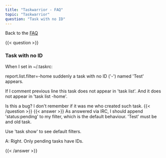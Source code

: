 ```yaml
---
title: "Taskwarrior - FAQ"
topic: "Taskwarrior"
question: "Task with no ID"
---
```


Back to the [FAQ](/support/faq)

{{< question >}}
### Task with no ID

When I set in ~/.taskrc:

report.list.filter=-home
suddenly a task with no ID ('-') named 'Test' appears.

If I comment previous line this task does not appear in 'task list'. And it does not appear in 'task list -home'.

Is this a bug? I don't remember if it was me who created such task.
{{< /question >}}
{{< answer >}}
As answered via IRC, I should append 'status:pending' to my filter, which is the default behaviour. 'Test' must be and old task.

Use 'task show' to see default filters.

A: Right. Only pending tasks have IDs.

{{< /answer >}}
